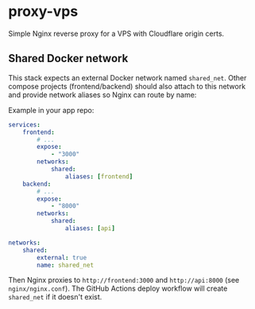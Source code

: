 # proxy-vps

Simple Nginx reverse proxy for a VPS with Cloudflare origin certs.

## Shared Docker network

This stack expects an external Docker network named `shared_net`. Other compose projects (frontend/backend) should also attach to this network and provide network aliases so Nginx can route by name:

Example in your app repo:

```yaml
services:
	frontend:
		# ...
		expose:
			- "3000"
		networks:
			shared:
				aliases: [frontend]
	backend:
		# ...
		expose:
			- "8000"
		networks:
			shared:
				aliases: [api]

networks:
	shared:
		external: true
		name: shared_net
```

Then Nginx proxies to `http://frontend:3000` and `http://api:8000` (see `nginx/nginx.conf`). The GitHub Actions deploy workflow will create `shared_net` if it doesn't exist.
